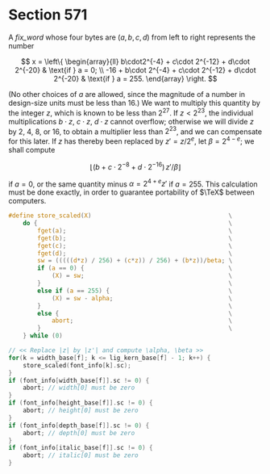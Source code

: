 # Section 571

A *fix_word* whose four bytes are $(a,b,c,d)$ from left to right represents the number

$$
x = \left\{
\begin{array}{ll}
b\cdot2^{-4} + c\cdot 2^{-12} + d\cdot 2^{-20}        & \text{if } a = 0; \\
-16 + b\cdot 2^{-4} + c\cdot 2^{-12} + d\cdot 2^{-20} & \text{if } a = 255.
\end{array}
\right.
$$

(No other choices of $a$ are allowed, since the magnitude of a number in design-size units must be less than 16.)
We want to multiply this quantity by the integer&nbsp;$z$, which is known to be less than $2^{27}$.
If $z < 2^{23}$, the individual multiplications $b\cdot z$, $c\cdot z$, $d\cdot z$ cannot overflow;
otherwise we will divide $z$ by 2, 4, 8, or 16, to obtain a multiplier less than $2^{23}$, and we can compensate for this later.
If $z$ has thereby been replaced by $z' = z/2^e$, let $\beta = 2^{4 - e}$; we shall compute

$$
\lfloor(b + c\cdot2^{-8} + d\cdot 2^{-16})\,z'/\beta\rfloor
$$

if $a = 0$, or the same quantity minus $\alpha = 2^{4 + e}z'$ if $a = 255$.
This calculation must be done exactly, in order to guarantee portability of $\TeX$ between computers.

```c include/font_metric.h
#define store_scaled(X)                                      \
    do {                                                     \
        fget(a);                                             \
        fget(b);                                             \
        fget(c);                                             \
        fget(d);                                             \
        sw = (((((d*z) / 256) + (c*z)) / 256) + (b*z))/beta; \
        if (a == 0) {                                        \
            (X) = sw;                                        \
        }                                                    \
        else if (a == 255) {                                 \
            (X) = sw - alpha;                                \
        }                                                    \
        else {                                               \
            abort;                                           \
        }                                                    \
    } while (0)
```

```c << Read box dimensions >>=
// << Replace |z| by |z'| and compute \alpha, \beta >>
for(k = width_base[f]; k <= lig_kern_base[f] - 1; k++) {
    store_scaled(font_info[k].sc);
}
if (font_info[width_base[f]].sc != 0) {
    abort; // width[0] must be zero
}
if (font_info[height_base[f]].sc != 0) {
    abort; // height[0] must be zero
}
if (font_info[depth_base[f]].sc != 0) {
    abort; // depth[0] must be zero
}
if (font_info[italic_base[f]].sc != 0) {
    abort; // italic[0] must be zero
}
```
